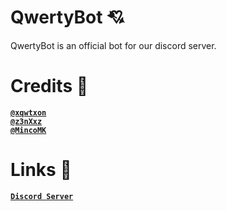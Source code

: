 # QwertyBot 💘
QwertyBot is an official bot for our discord server.

# Credits 💝
[**`@xqwtxon`**](https://github.com/xqwtxon)<br> 
[**`@z3nXxz`**](https://github.com/z3nXxz)<br>
[**`@MincoMK`**](https://github.com/MincoMK)

# Links 🔗
[**`Discord Server`**](https://qwertydev.tk/discord)